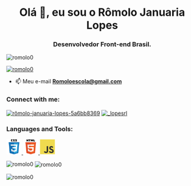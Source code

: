 <h1 align="center">Olá 👋, eu sou o Rômolo Januaria Lopes</h1>
<h3 align="center">Desenvolvedor Front-end Brasil.</h3>

<p align="left"> <img src="https://komarev.com/ghpvc/?username=romolo0&label=Profile%20views&color=0e75b6&style=flat" alt="romolo0" /> </p>

<p align="left"> <a href="https://github.com/ryo-ma/github-profile-trophy"><img src="https://github-profile-trophy.vercel.app/?username=romolo0" alt="romolo0" /></a> </p>

- 📫 Meu e-mail **Romoloescola@gmail.com**

<h3 align="left">Connect with me:</h3>
<p align="left">
<a href="https://linkedin.com/in/rômolo-januaria-lopes-5a6bb8369" target="blank"><img align="center" src="https://raw.githubusercontent.com/rahuldkjain/github-profile-readme-generator/master/src/images/icons/Social/linked-in-alt.svg" alt="rômolo-januaria-lopes-5a6bb8369" height="30" width="40" /></a>
<a href="https://instagram.com/_lopesrl" target="blank"><img align="center" src="https://raw.githubusercontent.com/rahuldkjain/github-profile-readme-generator/master/src/images/icons/Social/instagram.svg" alt="_lopesrl" height="30" width="40" /></a>
</p>

<h3 align="left">Languages and Tools:</h3>
<p align="left"> <a href="https://www.w3schools.com/css/" target="_blank" rel="noreferrer"> <img src="https://raw.githubusercontent.com/devicons/devicon/master/icons/css3/css3-original-wordmark.svg" alt="css3" width="40" height="40"/> </a> <a href="https://www.w3.org/html/" target="_blank" rel="noreferrer"> <img src="https://raw.githubusercontent.com/devicons/devicon/master/icons/html5/html5-original-wordmark.svg" alt="html5" width="40" height="40"/> </a> <a href="https://developer.mozilla.org/en-US/docs/Web/JavaScript" target="_blank" rel="noreferrer"> <img src="https://raw.githubusercontent.com/devicons/devicon/master/icons/javascript/javascript-original.svg" alt="javascript" width="40" height="40"/> </a> </p>

<p><img align="left" src="https://github-readme-stats.vercel.app/api/top-langs?username=romolo0&show_icons=true&locale=en&layout=compact" alt="romolo0" /></p>

<p>&nbsp;<img align="center" src="https://github-readme-stats.vercel.app/api?username=romolo0&show_icons=true&locale=en" alt="romolo0" /></p>

<p><img align="center" src="https://github-readme-streak-stats.herokuapp.com/?user=romolo0&" alt="romolo0" /></p>
